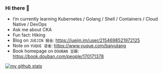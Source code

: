### Hi there 👋

- I’m currently learning Kubernetes / Golang / Shell / Containers / Cloud Native / DevOps
- Ask me about CKA
- Fun fact: Hiking
- Blog on `JUEJIN 掘金`: https://juejin.im/user/2154698521972125
- Note on `YUQUE 语雀`: https://www.yuque.com/baiyutang
- Book homepage on `DOUBAN 豆瓣`: https://book.douban.com/people/170171378

[![my github stats](https://github-readme-stats.vercel.app/api?username=baiyutang)](https://github.com/baiyutang)
